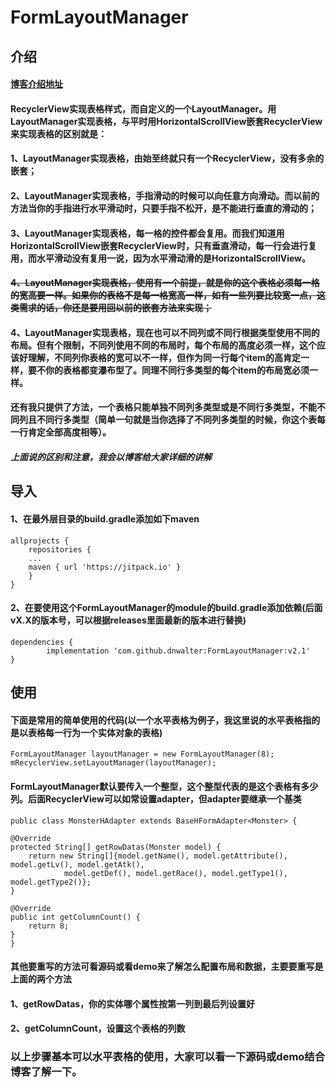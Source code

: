 # FormLayoutManager

## 介绍
#### [博客介绍地址](https://blog.csdn.net/DNWalter/article/details/103744584)
#### RecyclerView实现表格样式，而自定义的一个LayoutManager。用LayoutManager实现表格，与平时用HorizontalScrollView嵌套RecyclerView来实现表格的区别就是：
#### 1、LayoutManager实现表格，由始至终就只有一个RecyclerView，没有多余的嵌套；
#### 2、LayoutManager实现表格，手指滑动的时候可以向任意方向滑动。而以前的方法当你的手指进行水平滑动时，只要手指不松开，是不能进行垂直的滑动的；
#### 3、LayoutManager实现表格，每一格的控件都会复用。而我们知道用HorizontalScrollView嵌套RecyclerView时，只有垂直滑动，每一行会进行复用，而水平滑动没有复用一说，因为水平滑动滑的是HorizontalScrollView。
#### ~~4、LayoutManager实现表格，使用有一个前提，就是你的这个表格必须每一格的宽高要一样。如果你的表格不是每一格宽高一样，如有一些列要比较宽一点，这类需求的话，你还是要用回以前的嵌套方法来实现；~~
#### 4、LayoutManager实现表格，现在也可以不同列或不同行根据类型使用不同的布局。但有个限制，不同列使用不同的布局时，每个布局的高度必须一样，这个应该好理解，不同列你表格的宽可以不一样，但作为同一行每个item的高肯定一样，要不你的表格都变瀑布型了。同理不同行多类型的每个item的布局宽必须一样。
#### 还有我只提供了方法，一个表格只能单独不同列多类型或是不同行多类型，不能不同列且不同行多类型（简单一句就是当你选择了不同列多类型的时候，你这个表每一行肯定全部高度相等）。
#### *上面说的区别和注意，我会以博客给大家详细的讲解*

## 导入
#### 1、在最外层目录的build.gradle添加如下maven
    allprojects {
	    repositories {
    	...
		maven { url 'https://jitpack.io' }
	    }
	}
#### 2、在要使用这个FormLayoutManager的module的build.gradle添加依赖(后面vX.X的版本号，可以根据releases里面最新的版本进行替换)
    dependencies {
	        implementation 'com.github.dnwalter:FormLayoutManager:v2.1'
	}

## 使用
#### 下面是常用的简单使用的代码(以一个水平表格为例子，我这里说的水平表格指的是以表格每一行为一个实体对象的表格)
    FormLayoutManager layoutManager = new FormLayoutManager(8);
    mRecyclerView.setLayoutManager(layoutManager);
#### FormLayoutManager默认要传入一个整型，这个整型代表的是这个表格有多少列。后面RecyclerView可以如常设置adapter，但adapter要继承一个基类
    public class MonsterHAdapter extends BaseHFormAdapter<Monster> {

    @Override
    protected String[] getRowDatas(Monster model) {
        return new String[]{model.getName(), model.getAttribute(), model.getLv(), model.getAtk(),
                model.getDef(), model.getRace(), model.getType1(), model.getType2()};
    }

    @Override
    public int getColumnCount() {
        return 8;
    }
    }
#### 其他要重写的方法可看源码或看demo来了解怎么配置布局和数据，主要要重写是上面的两个方法
#### 1、getRowDatas，你的实体哪个属性按第一列到最后列设置好
#### 2、getColumnCount，设置这个表格的列数

### 以上步骤基本可以水平表格的使用，大家可以看一下源码或demo结合博客了解一下。
